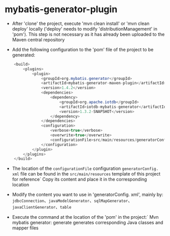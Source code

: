 # mybatis-generator-plugin

* After 'clone' the project, execute 'mvn clean install' or 'mvn clean deploy' locally ('deploy' needs to modify 'distributionManagement' in 'pom'). This step is not necessary as it has already been uploaded to the Maven central repository

* Add the following configuration to the 'pom' file of the project to be generated:

```java
    <build>
        <plugins>
            <plugin>
                <groupId>org.mybatis.generator</groupId>
                <artifactId>mybatis-generator-maven-plugin</artifactId>
                <version>1.4.2</version>
                <dependencies>
                    <dependency>
                        <groupId>org.apache.iotdb</groupId>
                        <artifactId>iotdb-mybatis-generator</artifactId>
                        <version>1.3.2-SNAPSHOT</version>
                    </dependency>
                </dependencies>
                <configuration>
                    <verbose>true</verbose>
                    <overwrite>true</overwrite>
                    <configurationFile>src/main/resources/generatorConfig.xml</configurationFile>
                </configuration>
            </plugin>
        </plugins>
    </build>
```

* The location of the ` configurationFile ` configuration ` generatorConfig. xml ` file can be found in the ` src/main/resources ` template of this project for reference` Copy its content and place it in the corresponding location

* Modify the content you want to use in 'generatorConfig. xml', mainly by:` jdbcConnection`、`javaModelGenerator`、`sqlMapGenerator`、`javaClientGenerator`、`table`

* Execute the command at the location of the 'pom' in the project:` Mvn mybatis generator: generate generates corresponding Java classes and mapper files